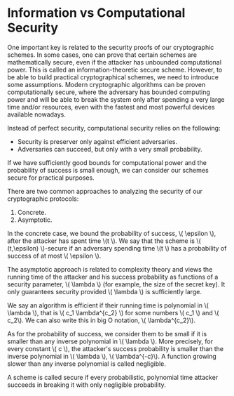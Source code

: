 # Information vs Computational Security

One important key is related to the security proofs of our cryptographic schemes. In some cases, one can prove that certain schemes are mathematically secure, even if the attacker has unbounded computational power. This is called an information-theoretic secure scheme. However, to be able to build practical cryptographical schemes, we need to introduce some assumptions. Modern cryptographic algorithms can be proven computationally secure, where the adversary has bounded computing power and will be able to break the system only after spending a very large time and/or resources, even with the fastest and most powerful devices available nowadays.

Instead of perfect security, computational security relies on the following:
* Security is preserver only against efficient adversaries.
* Adversaries can succeed, but only with a very small probability.

If we have sufficiently good bounds for computational power and the probability of success is small enough, we can consider our schemes secure for practical purposes.

There are two common approaches to analyzing the security of our cryptographic protocols:
1. Concrete.
2. Asymptotic.

In the concrete case, we bound the probability of success, \\( \epsilon \\), after the attacker has spent time \\(t \\). We say that the scheme is \\( (t,\epsilon) \\)-secure if an adversary spending time \\(t \\) has a probability of success of at most \\( \epsilon \\). 

The asymptotic approach is related to complexity theory and views the running time of the attacker and his success probability as functions of a security parameter, \\( \lambda \\) (for example, the size of the secret key). It only guarantees security provided \\( \lambda \\) is sufficiently large.

We say an algorithm is efficient if their running time is polynomial in \\( \lambda \\), that is \\( c_1 \lambda^{c_2} \\) for some numbers \\( c_1 \\) and \\( c_2\\). We can also write this in big O notation, \\( \lambda^{c_2}\\).

As for the probability of success, we consider them to be small if it is smaller than any inverse polynomial in \\( \lambda \\). More precisely, for every constant \\( c \\), the attacker's success probability is smaller than the inverse polynomial in \\( \lambda \\), \\( \lambda^{-c}\\). A function growing slower than any inverse polynomial is called negligible.

A scheme is called secure if every probabilistic, polynomial time attacker succeeds in breaking it with only negligible probability.